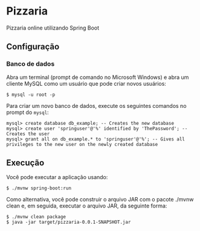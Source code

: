 # Pizzaria

Pizzaria online utilizando Spring Boot

## Configuração

### Banco de dados

Abra um terminal (prompt de comando no Microsoft Windows) e abra um cliente MySQL como um usuário que pode criar novos usuários:

```
$ mysql -u root -p
```

Para criar um novo banco de dados, execute os seguintes comandos no prompt do `mysql`:

```
mysql> create database db_example; -- Creates the new database
mysql> create user 'springuser'@'%' identified by 'ThePassword'; -- Creates the user
mysql> grant all on db_example.* to 'springuser'@'%'; -- Gives all privileges to the new user on the newly created database
```

## Execução

Você pode executar a aplicação usando:

```
$ ./mvnw spring-boot:run
```

Como alternativa, você pode construir o arquivo JAR com o pacote ./mvnw clean e, em seguida, executar o arquivo JAR, da seguinte forma:

```
$ ./mvnw clean package
$ java -jar target/pizzaria-0.0.1-SNAPSHOT.jar
```
